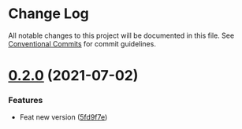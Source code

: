 # Change Log

All notable changes to this project will be documented in this file.
See [Conventional Commits](https://conventionalcommits.org) for commit guidelines.

# [0.2.0](https://github.com/suncoinchain/suncoin-toolkit/tree/master/packages/suncoin-profile-sdk/compare/@suncoin/profile-sdk@0.1.1...@suncoin/profile-sdk@0.2.0) (2021-07-02)


### Features

* Feat new version ([5fd9f7e](https://github.com/suncoinchain/suncoin-toolkit/tree/master/packages/suncoin-profile-sdk/commit/5fd9f7eb6d480d8387a04cb2a02d69fa4a821d30))

